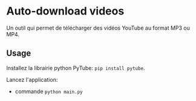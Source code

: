# Auto-download videos
Un outil qui permet de télécharger des vidéos YouTube au format MP3 ou MP4.

## Usage

Installez la librairie python PyTube: `pip install pytube`.  

Lancez l'application:
- commande `python main.py`


